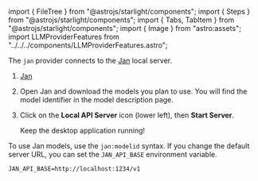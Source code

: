 import { FileTree } from "@astrojs/starlight/components";
import { Steps } from "@astrojs/starlight/components";
import { Tabs, TabItem } from "@astrojs/starlight/components";
import { Image } from "astro:assets";
import LLMProviderFeatures from "../../../components/LLMProviderFeatures.astro";

The `jan` provider connects to the [Jan](https://jan.ai/) local server.

<Steps>

<ol>

<li>

[Jan](https://jan.ai/)

</li>

<li>

Open Jan and download the models you plan to use. You will find the model
identifier in the model description page.

</li>

<li>

Click on the **Local API Server** icon (lower left), then **Start Server**.

Keep the desktop application running!

</li>

</ol>

</Steps>

To use Jan models, use the `jan:modelid` syntax.
If you change the default server URL, you can set the `JAN_API_BASE` environment variable.

```txt title=".env"
JAN_API_BASE=http://localhost:1234/v1
```

<LLMProviderFeatures provider="jan" />